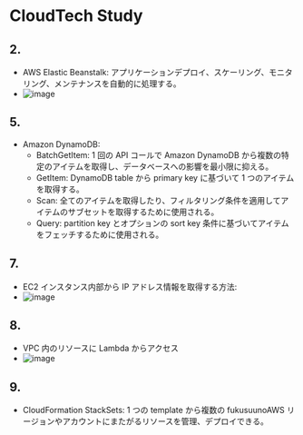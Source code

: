 # CloudTech Study

## 2.

- AWS Elastic Beanstalk: アプリケーションデプロイ、スケーリング、モニタリング、メンテナンスを自動的に処理する。
- ![image](https://github.com/yoshikikasama/network-and-server/assets/61643054/59c0f008-9d5e-4631-b20d-a867ffc45608)

## 5.

- Amazon DynamoDB:
  - BatchGetItem: 1 回の API コールで Amazon DynamoDB から複数の特定のアイテムを取得し、データベースへの影響を最小限に抑える。
  - GetItem: DynamoDB table から primary key に基づいて 1 つのアイテムを取得する。
  - Scan: 全てのアイテムを取得したり、フィルタリング条件を適用してアイテムのサブセットを取得するために使用される。
  - Query: partition key とオプションの sort key 条件に基づいてアイテムをフェッチするために使用される。

## 7.

- EC2 インスタンス内部から IP アドレス情報を取得する方法:
- ![image](https://github.com/yoshikikasama/network-and-server/assets/61643054/502b7aeb-2b7a-46f4-8d14-0e240e3bf41f)

## 8.

- VPC 内のリソースに Lambda からアクセス
- ![image](https://github.com/yoshikikasama/network-and-server/assets/61643054/cdc92a55-1a33-4be8-b069-416d888cb73b)

## 9.

- CloudFormation StackSets: 1 つの template から複数の fukusuunoAWS リージョンやアカウントにまたがるリソースを管理、デプロイできる。
